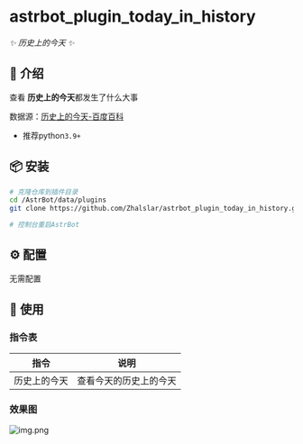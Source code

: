 

# astrbot_plugin_today_in_history

_✨ 历史上的今天 ✨_



## 📖 介绍

查看 **历史上的今天**都发生了什么大事

数据源：[历史上的今天-百度百科](https://baike.baidu.com/calendar/)


- 推荐python`3.9+`


## 📦 安装

```bash
# 克隆仓库到插件目录
cd /AstrBot/data/plugins
git clone https://github.com/Zhalslar/astrbot_plugin_today_in_history.git

# 控制台重启AstrBot
```

## ⚙️ 配置

无需配置


## 🎉 使用
### 指令表
| 指令  | 说明 |
|:-----:|:----:|
| 历史上的今天 | 查看今天的历史上的今天 |


### 效果图

![img.png](img.png)


